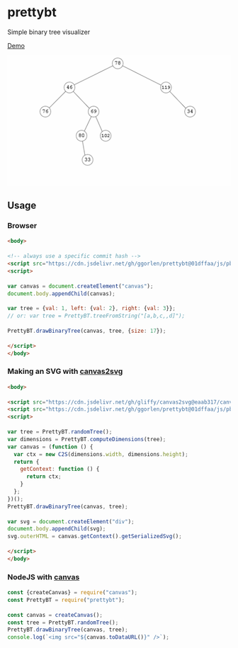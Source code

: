# prettybt

Simple binary tree visualizer

[Demo](https://ggorlen.github.io/prettybt/)

![binary trees](assets/trees.gif)

## Usage

### Browser

```html
<body>

<!-- always use a specific commit hash -->
<script src="https://cdn.jsdelivr.net/gh/ggorlen/prettybt@01dffaa/js/pbt.js"></script>
<script>

var canvas = document.createElement("canvas");
document.body.appendChild(canvas);

var tree = {val: 1, left: {val: 2}, right: {val: 3}};
// or: var tree = PrettyBT.treeFromString("[a,b,c,,d]");

PrettyBT.drawBinaryTree(canvas, tree, {size: 17});

</script>
</body>
```

### Making an SVG with [canvas2svg](https://github.com/gliffy/canvas2svg/)

```html
<body>

<script src="https://cdn.jsdelivr.net/gh/gliffy/canvas2svg@eaab317/canvas2svg.js"></script>
<script src="https://cdn.jsdelivr.net/gh/ggorlen/prettybt@01dffaa/js/pbt.js"></script>
<script>

var tree = PrettyBT.randomTree();
var dimensions = PrettyBT.computeDimensions(tree);
var canvas = (function () {
  var ctx = new C2S(dimensions.width, dimensions.height);
  return {
    getContext: function () {
      return ctx;
    }
  };
})();
PrettyBT.drawBinaryTree(canvas, tree);

var svg = document.createElement("div");
document.body.appendChild(svg);
svg.outerHTML = canvas.getContext().getSerializedSvg();

</script>
</body>
```

### NodeJS with [canvas](https://www.npmjs.com/package/canvas)

```javascript
const {createCanvas} = require("canvas");
const PrettyBT = require("prettybt");

const canvas = createCanvas();
const tree = PrettyBT.randomTree();
PrettyBT.drawBinaryTree(canvas, tree);
console.log(`<img src="${canvas.toDataURL()}" />`);
```

